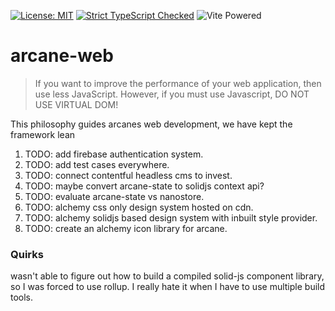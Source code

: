 
[![License: MIT](https://img.shields.io/badge/License-MIT-yellow.svg)](https://opensource.org/licenses/MIT) [![Strict TypeScript Checked](https://badgen.net/badge/TS/Strict "Strict TypeScript Checked")](https://www.typescriptlang.org) ![](https://badges.aleen42.com/src/vitejs.svg "Vite Powered") 

# arcane-web

> If you want to improve the performance of your web application, then use less JavaScript. However, if you must use Javascript, DO NOT USE VIRTUAL DOM!

This philosophy guides arcanes web development, we have kept the framework lean


1. TODO: add firebase authentication system.
2. TODO: add test cases everywhere.
3. TODO: connect contentful headless cms to invest.
4. TODO: maybe convert arcane-state to solidjs context api? 
5. TODO: evaluate arcane-state vs nanostore.
6. TODO: alchemy css only design system hosted on cdn.
7. TODO: alchemy solidjs based design system with inbuilt style provider.
8. TODO: create an alchemy icon library for arcane.


### Quirks

wasn't able to figure out how to build a compiled solid-js component library, so I was forced to use rollup. I really hate it when I have to use multiple build tools.

